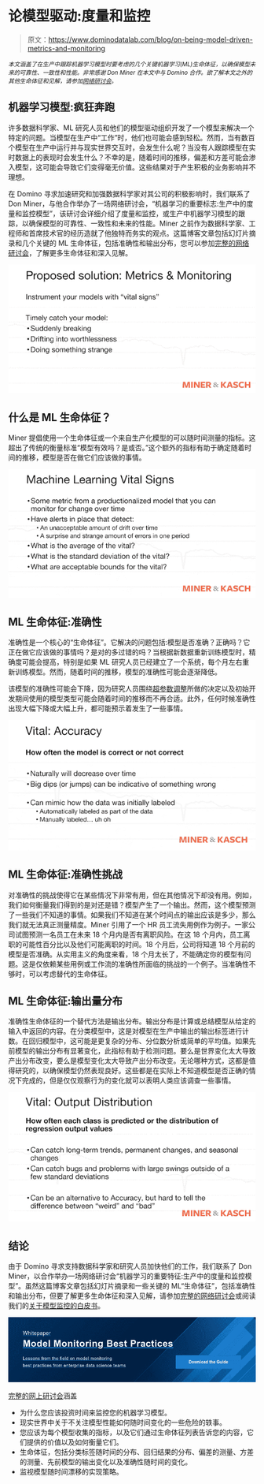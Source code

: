 # 论模型驱动:度量和监控

> 原文：<https://www.dominodatalab.com/blog/on-being-model-driven-metrics-and-monitoring>

<small>*本文涵盖了在生产中跟踪机器学习模型时要考虑的几个关键机器学习(ML)生命体征，以确保模型未来的可靠性、一致性和性能。非常感谢 Don Miner 在本文中与 Domino 合作。欲了解本文之外的其他生命体征和见解，请参加[网络研讨会](https://www.brighttalk.com/webcast/17563/373152)。*</small>

## 机器学习模型:疯狂奔跑

许多数据科学家、ML 研究人员和他们的模型驱动组织开发了一个模型来解决一个特定的问题。当模型在生产中“工作”时，他们也可能会感到轻松。然而，当有数百个模型在生产中运行并与现实世界交互时，会发生什么呢？当没有人跟踪模型在实时数据上的表现时会发生什么？不幸的是，随着时间的推移，偏差和方差可能会渗入模型，这可能会导致它们变得毫无价值。这些结果对于产生积极的业务影响并不理想。

在 Domino 寻求加速研究和加强数据科学家对其公司的积极影响时，我们联系了 Don Miner，与他合作举办了一场网络研讨会，“机器学习的重要标志:生产中的度量和监控模型”，该研讨会详细介绍了度量和监控，或生产中机器学习模型的跟踪，以确保模型的可靠性、一致性和未来的性能。Miner 之前作为数据科学家、工程师和首席技术官的经历造就了他独特而务实的观点。这篇博客文章包括幻灯片摘录和几个关键的 ML 生命体征，包括准确性和输出分布，您可以参加[完整的网络研讨会](https://www.brighttalk.com/webcast/17563/373152)，了解更多生命体征和深入见解。

![Proposed solutions: Metrics & Monitoring](img/b629ac09fb6115be15971cc64abd90ed.png)

## 什么是 ML 生命体征？

Miner 提倡使用一个生命体征或一个来自生产化模型的可以随时间测量的指标。这超出了传统的衡量标准“模型有效吗？是或否。”这个额外的指标有助于确定随着时间的推移，模型是否在做它们应该做的事情。

![Machine Learning Vital Signs](img/dea3992a9ca859a0da332598ef866817.png)

## ML 生命体征:准确性

准确性是一个核心的“生命体征”。它解决的问题包括:模型是否准确？正确吗？它正在做它应该做的事情吗？是对的多过错的吗？当根据新数据重新训练模型时，精确度可能会提高，特别是如果 ML 研究人员已经建立了一个系统，每个月左右重新训练模型。然而，随着时间的推移，模型的准确性可能会逐渐降低。

该模型的准确性可能会下降，因为研究人员围绕[超参数调整](https://www.dominodatalab.com/blog/hyperopt-bayesian-hyperparameter-optimization)所做的决定以及初始开发期间使用的模型类型可能会随着时间的推移而不再合适。此外，任何时候准确性出现大幅下降或大幅上升，都可能预示着发生了一些事情。

![ML Vital Signs: Accuracy](img/47d875e3fdd615d0f584d04941de2802.png)

## ML 生命体征:准确性挑战

对准确性的挑战使得它在某些情况下非常有用，但在其他情况下却没有用。例如，我们如何衡量我们得到的是对还是错？模型产生了一个输出。然而，这个模型预测了一些我们不知道的事情。如果我们不知道在某个时间点的输出应该是多少，那么我们就无法真正测量精度。Miner 引用了一个 HR 员工流失用例作为例子。一家公司试图预测一名员工在未来 18 个月内是否有离职风险。在这 18 个月内，员工离职的可能性百分比以及他们可能离职的时间。18 个月后，公司将知道 18 个月前的模型是否准确。从实用主义的角度来看，18 个月太长了，不能确定你的模型有问题。这是仅依赖某些用例或工作流的准确性所面临的挑战的一个例子。当准确性不够时，可以考虑替代的生命体征。

## ML 生命体征:输出量分布

准确性生命体征的一个替代方法是输出分布。输出分布是计算或总结模型从给定的输入中返回的内容。在分类模型中，这是对模型在生产中输出的输出标签进行计数。在回归模型中，这可能是更复杂的分布、分位数分析或简单的平均值。如果先前模型的输出分布有显著变化，此指标有助于检测问题。要么是世界变化太大导致产出分布改变，要么是模型变化太大导致产出分布改变。无论哪种方式，这都是值得研究的，以确保模型仍然表现良好。这些都是在实际上不知道模型是否正确的情况下完成的，但是仅仅观察行为的变化就可以表明人类应该调查一些事情。

![Vital: Output Distribution](img/9db2e9626f98aaa9cd702c9ce131e7a3.png)

## 结论

由于 Domino 寻求支持数据科学家和研究人员加快他们的工作，我们联系了 Don Miner，以合作举办一场网络研讨会“机器学习的重要特征:生产中的度量和监控模型”。虽然这篇博客文章包括幻灯片摘录和一些关键的 ML“生命体征”，包括准确性和输出分布，但要了解更多生命体征和深入见解，请参加[完整的网络研讨会](https://www.brighttalk.com/webcast/17563/373152)或阅读我们的[关于模型监控的白皮书](https://www.dominodatalab.com/resources/model-monitoring-best-practices/)。

[![Whitepaper  Model Monitoring Best Practices  Lessons from the field on model monitoring best practices from enterprise data science teams Download the Guide](img/414aad7e757b2a664450d1bf16e750a9.png)](https://cta-redirect.hubspot.com/cta/redirect/6816846/4534b356-6ccc-47e8-bb13-4686e76b4e5a) 

[完整的网上研讨会](https://www.brighttalk.com/webcast/17563/373152)涵盖

*   为什么您应该投资时间来监控您的机器学习模型。
*   现实世界中关于不关注模型性能如何随时间变化的一些危险的轶事。
*   您应该为每个模型收集的指标，以及它们通过生命体征列表告诉您的内容，它们提供的价值以及如何衡量它们。
*   生命体征，包括分类标签随时间的分布、回归结果的分布、偏差的测量、方差的测量、先前模型的输出变化以及准确性随时间的变化。
*   监视模型随时间漂移的实现策略。
